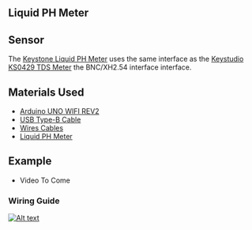 ## Liquid PH Meter

## Sensor
The [Keystone Liquid PH Meter](https://amzn.to/3nIqxDc) uses the same interface as the [Keystudio KS0429 TDS Meter](https://goprogro.com/code/ks0429-tds-meter/) the BNC/XH2.54 interface interface.

## Materials Used
 - [Arduino UNO WIFI REV2](https://amzn.to/3bXp0qw) 
 - [USB Type-B Cable](https://amzn.to/3yrHfMk) 
 - [Wires Cables](https://amzn.to/3ykkRnR) 
 - [Liquid PH Meter](https://amzn.to/3nIqxDc)

    
## Example
- Video To Come

### Wiring Guide
[![Alt text](https://goprogro.com/wp-content/uploads/2022/07/keystone-ph-meter-arduino.png "Title")](https://goprogro.com/code/liquid-ph-meter/)
